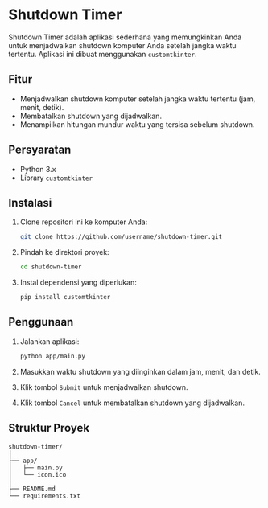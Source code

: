 # Shutdown Timer

Shutdown Timer adalah aplikasi sederhana yang memungkinkan Anda untuk menjadwalkan shutdown komputer Anda setelah jangka waktu tertentu. Aplikasi ini dibuat menggunakan `customtkinter`.

## Fitur

- Menjadwalkan shutdown komputer setelah jangka waktu tertentu (jam, menit, detik).
- Membatalkan shutdown yang dijadwalkan.
- Menampilkan hitungan mundur waktu yang tersisa sebelum shutdown.

## Persyaratan

- Python 3.x
- Library `customtkinter`

## Instalasi

1. Clone repositori ini ke komputer Anda:

    ```bash
    git clone https://github.com/username/shutdown-timer.git
    ```

2. Pindah ke direktori proyek:

    ```bash
    cd shutdown-timer
    ```

3. Instal dependensi yang diperlukan:

    ```bash
    pip install customtkinter
    ```

## Penggunaan

1. Jalankan aplikasi:

    ```bash
    python app/main.py
    ```

2. Masukkan waktu shutdown yang diinginkan dalam jam, menit, dan detik.
3. Klik tombol `Submit` untuk menjadwalkan shutdown.
4. Klik tombol `Cancel` untuk membatalkan shutdown yang dijadwalkan.

## Struktur Proyek

```plaintext
shutdown-timer/
│
├── app/
│   ├── main.py
│   └── icon.ico
│
├── README.md
└── requirements.txt
